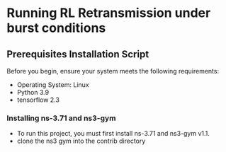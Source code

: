 # Running RL Retransmission under burst conditions 



## Prerequisites Installation Script

Before you begin, ensure your system meets the following requirements:
- Operating System: Linux 
- Python 3.9 
- tensorflow 2.3
### Installing ns-3.71 and ns3-gym

- To run this project, you must first install ns-3.71 and ns3-gym v1.1.
- clone the ns3 gym into the contrib directory
